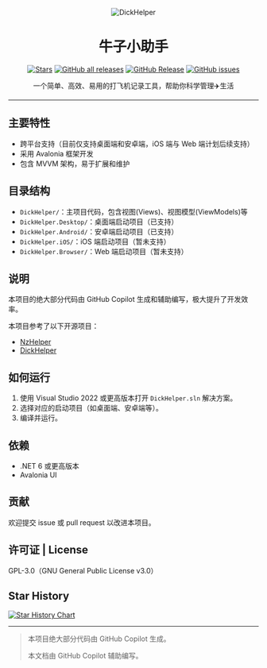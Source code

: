 <div align="center">

![DickHelper](https://socialify.git.ci/LuYifei2011/DickHelper/image?description=1&font=Inter&forks=1&language=1&name=1&owner=1&stargazers=1&theme=Auto)

# 牛子小助手

[![Stars](https://img.shields.io/github/stars/LuYifei2011/DickHelper?label=stars)](https://github.com/LuYifei2011/DickHelper)
<a href="https://github.com/LuYifei2011/DickHelper/releases"><img alt="GitHub all releases" src="https://img.shields.io/github/downloads/LuYifei2011/DickHelper/total?label=Downloads"></a>
[![GitHub Release](https://img.shields.io/github/v/release/LuYifei2011/DickHelper)](https://github.com/LuYifei2011/DickHelper/releases)
<a href="https://github.com/LuYifei2011/DickHelper/issues"><img alt="GitHub issues" src="https://img.shields.io/github/issues/LuYifei2011/DickHelper"></a>

一个简单、高效、易用的打飞机记录工具，帮助你科学管理✈️生活

</div>

---

## 主要特性
- 跨平台支持（目前仅支持桌面端和安卓端，iOS 端与 Web 端计划后续支持）
- 采用 Avalonia 框架开发
- 包含 MVVM 架构，易于扩展和维护

## 目录结构
- `DickHelper/`：主项目代码，包含视图(Views)、视图模型(ViewModels)等
- `DickHelper.Desktop/`：桌面端启动项目（已支持）
- `DickHelper.Android/`：安卓端启动项目（已支持）
- `DickHelper.iOS/`：iOS 端启动项目（暂未支持）
- `DickHelper.Browser/`：Web 端启动项目（暂未支持）

## 说明
本项目的绝大部分代码由 GitHub Copilot 生成和辅助编写，极大提升了开发效率。

本项目参考了以下开源项目：
- [NzHelper](https://github.com/LuYifei2011/DickHelper)
- [DickHelper](https://github.com/zzzdajb/DickHelper)

## 如何运行
1. 使用 Visual Studio 2022 或更高版本打开 `DickHelper.sln` 解决方案。
2. 选择对应的启动项目（如桌面端、安卓端等）。
3. 编译并运行。

## 依赖
- .NET 6 或更高版本
- Avalonia UI

## 贡献
欢迎提交 issue 或 pull request 以改进本项目。

## 许可证 | License
GPL-3.0（GNU General Public License v3.0）

## Star History
[![Star History Chart](https://api.star-history.com/svg?repos=LuYifei2011/DickHelper&type=Timeline)](https://star-history.com/#LuYifei2011/DickHelper&Timeline)

---

> 本项目绝大部分代码由 GitHub Copilot 生成。
> 
> 本文档由 GitHub Copilot 辅助编写。
